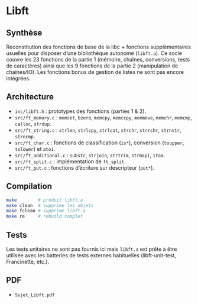 # Libft

## Synthèse
Reconstitution des fonctions de base de la libc + fonctions supplémentaires usuelles pour disposer d’une bibliothèque autonome (`libft.a`). Ce socle couvre les 23 fonctions de la partie 1 (mémoire, chaînes, conversions, tests de caractères) ainsi que les 9 fonctions de la partie 2 (manipulation de chaînes/IO). Les fonctions bonus de gestion de listes ne sont pas encore intégrées.

## Architecture
- `inc/libft.h` : prototypes des fonctions (parties 1 & 2).
- `src/ft_memory.c` : `memset`, `bzero`, `memcpy`, `memccpy`, `memmove`, `memchr`, `memcmp`, `calloc`, `strdup`.
- `src/ft_string.c` : `strlen`, `strlcpy`, `strlcat`, `strchr`, `strrchr`, `strnstr`, `strncmp`.
- `src/ft_char.c` : fonctions de classification (`is*`), conversion (`toupper`, `tolower`) et `atoi`.
- `src/ft_additional.c` : `substr`, `strjoin`, `strtrim`, `strmapi`, `itoa`.
- `src/ft_split.c` : implémentation de `ft_split`.
- `src/ft_put.c` : fonctions d’écriture sur descripteur (`put*`).

## Compilation
```bash
make        # produit libft.a
make clean  # supprime les objets
make fclean # supprime libft.a
make re     # rebuild complet
```

## Tests
Les tests unitaires ne sont pas fournis ici mais `libft.a` est prête à être utilisée avec les batteries de tests externes habituelles (libft-unit-test, Francinette, etc.).

## PDF
- `Sujet_Libft.pdf`
